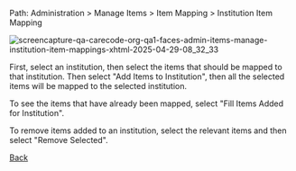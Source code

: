 Path: Administration > Manage Items > Item Mapping > Institution Item Mapping

![screencapture-qa-carecode-org-qa1-faces-admin-items-manage-institution-item-mappings-xhtml-2025-04-29-08_32_33](https://github.com/user-attachments/assets/dbae075a-f63f-4eaa-b6ca-0a6b9bcb1d7b)


First, select an institution, then select the items that should be mapped to that institution. Then select "Add Items to Institution", then all the selected items will be mapped to the selected institution.


To see the items that have already been mapped, select "Fill Items Added for Institution".


To remove items added to an institution, select the relevant items and then select "Remove Selected".

[Back](https://github.com/hmislk/hmis/wiki/Manage-Items)